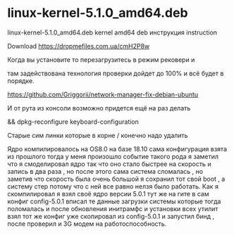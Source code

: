 # linux-kernel-5.1.0_amd64.deb
linux-kernel-5.1.0_amd64.deb kernel amd64 deb инструкция instruction

Download https://dropmefiles.com.ua/cmH2P8w

Когда вы установите то перезагрузитесь в режим рековери и 

там задействована технология проверки дойдет до 100% и всё будет в порядке.

https://github.com/Griggorii/network-manager-fix-debian-ubuntu

И от рута из консоли возможно придется ещё на раз делать

&& dpkg-reconfigure keyboard-configuration

Старые сим линки которые в корне / конечно надо удалить

Ядро компилировалось на OS8.0 на базе 18.10 сама конфигурация взята из прошлого тогда у меня произошло событие 
такого рода я заметил что я смоделировал ядро так что оно стало быстрее на скорость и запись в два раза , но после этого 
сама система сломалась , но заметив что скорость была очень большой я сохранил тот свой boot , а систему стер 
потому что с ней все равно нелзя было работать. 
Как я скомпилировал я взял своё ядро версии 5.0.1 тут же на гите в сам конфиг config-5.0.1 вписал те данные 
загрузки системы которые тогда поломалась и после обновления инитрамфс и установки всех утилит взял тот же конфиг уже 
скопировал из config-5.0.1 и запустил бинд , после проверил и 3G модем на работоспособность.

